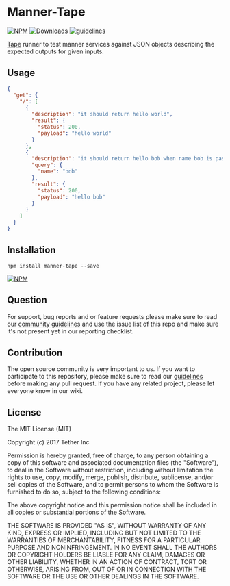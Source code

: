# Manner-Tape

[![NPM](https://img.shields.io/npm/v/manner-tape.svg)](https://www.npmjs.com/package/manner-tape)
[![Downloads](https://img.shields.io/npm/dm/manner-tape.svg)](http://npm-stat.com/charts.html?package=manner-tape)
[![guidelines](https://tether.github.io/contribution-guide/badge-guidelines.svg)](https://github.com/tether/contribution-guide)

[Tape](https://github.com/substack/tape) runner to test manner services against JSON objects describing the expected outputs for given inputs.

## Usage

```json
{
  "get": {
    "/": [
      {
        "description": "it should return hello world",
        "result": {
          "status": 200,
          "payload": "hello world"
        }
      },
      {
        "description": "it should return hello bob when name bob is passed in query",
        "query": {
          "name": "bob"
        },
        "result": {
          "status": 200,
          "payload": "hello bob"
        }
      }
    ]
  }
}
```

## Installation

```shell
npm install manner-tape --save
```

[![NPM](https://nodei.co/npm/manner-tape.png)](https://nodei.co/npm/manner-tape/)


## Question

For support, bug reports and or feature requests please make sure to read our
<a href="https://github.com/tether/contribution-guide/blob/master/community.md" target="_blank">community guidelines</a> and use the issue list of this repo and make sure it's not present yet in our reporting checklist.

## Contribution

The open source community is very important to us. If you want to participate to this repository, please make sure to read our <a href="https://github.com/tether/contribution-guide" target="_blank">guidelines</a> before making any pull request. If you have any related project, please let everyone know in our wiki.

## License

The MIT License (MIT)

Copyright (c) 2017 Tether Inc

Permission is hereby granted, free of charge, to any person obtaining a copy of this software and associated documentation files (the "Software"), to deal in the Software without restriction, including without limitation the rights to use, copy, modify, merge, publish, distribute, sublicense, and/or sell copies of the Software, and to permit persons to whom the Software is furnished to do so, subject to the following conditions:

The above copyright notice and this permission notice shall be included in all copies or substantial portions of the Software.

THE SOFTWARE IS PROVIDED "AS IS", WITHOUT WARRANTY OF ANY KIND, EXPRESS OR IMPLIED, INCLUDING BUT NOT LIMITED TO THE WARRANTIES OF MERCHANTABILITY, FITNESS FOR A PARTICULAR PURPOSE AND NONINFRINGEMENT. IN NO EVENT SHALL THE AUTHORS OR COPYRIGHT HOLDERS BE LIABLE FOR ANY CLAIM, DAMAGES OR OTHER LIABILITY, WHETHER IN AN ACTION OF CONTRACT, TORT OR OTHERWISE, ARISING FROM, OUT OF OR IN CONNECTION WITH THE SOFTWARE OR THE USE OR OTHER DEALINGS IN THE SOFTWARE.
